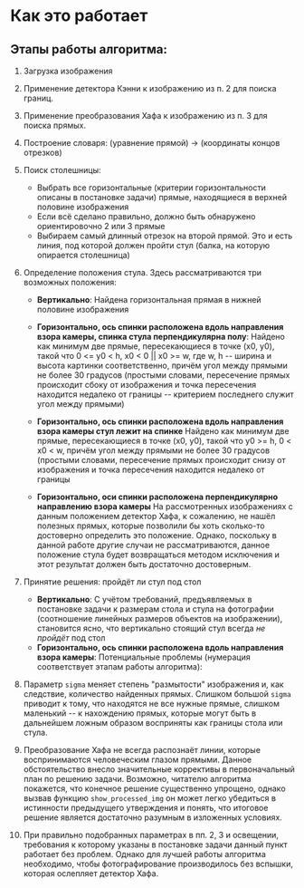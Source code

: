 # Как это работает

## Этапы работы алгоритма:
1. Загрузка изображения
2. Применение детектора Кэнни к изображению из п. 2 для поиска границ.
3. Применение преобразования Хафа к изображению из п. 3 для поиска прямых.
4. Построение словаря: (уравнение прямой) -> (координаты концов отрезков)
5. Поиск столешницы:
	* Выбрать все горизонтальные (критерии горизонтальности описаны в постановке задачи) прямые, находящиеся в верхней половине изображения
	* Если всё сделано правильно, должно быть обнаружено ориентировочно 2 или 3 прямые
	* Выбираем самый длинный отрезок на второй прямой. Это и есть линия, под которой должен пройти стул (балка, на которую опирается столешница)
6. Определение положения стула. Здесь рассматриваются три возможных положения:
	* **Вертикально**:
		Найдена горизонтальная прямая в нижней половине изображения
	
	* **Горизонтально, ось спинки расположена вдоль направления взора камеры, спинка стула перпендикулярна полу**:
		Найдено как минимум две прямые, пересекающиеся в точке (x0, y0), такой что 0 <= y0 < h, x0 < 0 || x0 >= w, где w, h -- ширина и высота картинки соответственно, причём угол между прямыми не более 30 градусов (простыми словами, пересечение прямых происходит сбоку от изображения и точка пересечения находится недалеко от границы -- критерием последнего служит угол между прямыми)
	* **Горизонтально, ось спинки расположена вдоль направления взора камеры стул лежит на спинке**
		Найдено как минимум две прямые, пересекающиеся в точке (x0, y0), такой что y0 >= h, 0 < x0 <  w, причём угол между прямыми не более 30 градусов (простыми словами, пересечение прямых происходит снизу от изображения и точка пересечения находится недалеко от границы
	* **Горизонтально, оси спинки расположена перпендикулярно направлению взора камеры**
		На рассмотренных изображениях с данным положением детектор Хафа, к сожалению, не нашёл полезных прямых, которые позволили бы хоть сколько-то достоверно определить это положение. Однако, поскольку в данной работе другие случаи не рассматриваются, данное положение стула будет возвращаться методом исключения и этот результат должен быть достаточно достоверным.
	
7. Принятие решения: пройдёт ли стул под стол
	* **Вертикально**:
		С учётом требований, предъявляемых в постановке задачи к размерам стола и стула на фотографии (соотношение линейных размеров объектов на изображении), становится ясно, что вертикально стоящий стул всегда *не пройдёт* под стол
	* **Горизонтально, ось спинки расположена вдоль направления взора камеры**:
Потенциальные проблемы (нумерация соответствует этапам работы алгоритма):
2. Параметр `sigma` меняет степень "размытости" изображения и, как следствие, количество найденных прямых. Слишком большой `sigma` приводит к тому, что находятся не все нужные прямые, слишком маленький -- к нахождению прямых, которые могут быть в дальнейшем ложным образом восприняты как границы стола или стула.
3. Преобразование Хафа не всегда распознаёт линии, которые воспринимаются человеческим глазом прямыми. Данное обстоятельство внесло значительные коррективы в первоначальный план по решению задачи. 
Возможно, читателю алгоритма покажется, что конечное решение существенно упрощено, однако вызвав функцию `show_processed_img` он может легко убедиться в истинности предыдущего утверждения и понять, что итоговое решение является достаточно разумным в изложенных условиях.
4. При правильно подобранных параметрах в пп. 2, 3 и освещении, требования к которому указаны в постановке задачи данный пункт работает без проблем. Однако для лучшей работы алгоритма необходимо, чтобы фотографирование производилось без вспышки, которая ослепляет детектор Хафа.

